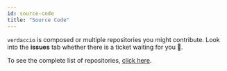 ```yaml
---
id: source-code
title: "Source Code"
---
```

`verdaccio` is composed or multiple repositories you might contribute. Look into the **issues** tab whether there is a ticket waiting for you 🤠.

To see the complete list of repositories, [click here](https://github.com/verdaccio/verdaccio/wiki/Repositories).